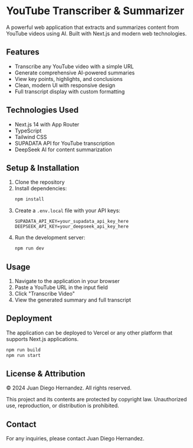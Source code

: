 # YouTube Transcriber & Summarizer

A powerful web application that extracts and summarizes content from YouTube videos using AI. Built with Next.js and modern web technologies.

## Features

- Transcribe any YouTube video with a simple URL
- Generate comprehensive AI-powered summaries
- View key points, highlights, and conclusions
- Clean, modern UI with responsive design
- Full transcript display with custom formatting

## Technologies Used

- Next.js 14 with App Router
- TypeScript
- Tailwind CSS
- SUPADATA API for YouTube transcription
- DeepSeek AI for content summarization

## Setup & Installation

1. Clone the repository
2. Install dependencies:
   ```bash
   npm install
   ```
3. Create a `.env.local` file with your API keys:
   ```
   SUPADATA_API_KEY=your_supadata_api_key_here
   DEEPSEEK_API_KEY=your_deepseek_api_key_here
   ```
4. Run the development server:
   ```bash
   npm run dev
   ```

## Usage

1. Navigate to the application in your browser
2. Paste a YouTube URL in the input field
3. Click "Transcribe Video"
4. View the generated summary and full transcript

## Deployment

The application can be deployed to Vercel or any other platform that supports Next.js applications.

```bash
npm run build
npm run start
```

## License & Attribution

© 2024 Juan Diego Hernandez. All rights reserved.

This project and its contents are protected by copyright law. Unauthorized use, reproduction, or distribution is prohibited.

## Contact

For any inquiries, please contact Juan Diego Hernandez.
